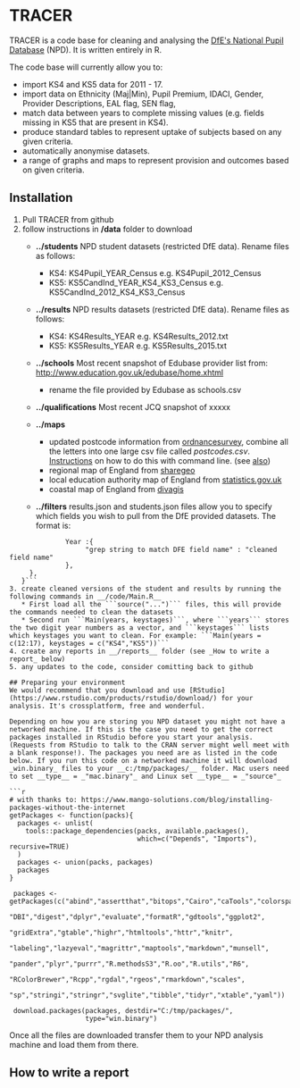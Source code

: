 # TRACER

TRACER is a code base for cleaning and analysing the [DfE's National Pupil Database](https://www.gov.uk/government/collections/national-pupil-database) (NPD). It is written entirely in R.

The code base will currently allow you to:
 - import KS4 and KS5 data for 2011 - 17.
 - import data on Ethnicity (Maj|Min), Pupil Premium, IDACI, Gender, Provider Descriptions, EAL flag, SEN flag, 
 - match data between years to complete missing values (e.g. fields missing in KS5 that are present in KS4).
 - produce standard tables to represent uptake of subjects based on any given criteria.
 - automatically anonymise datasets.
 - a range of graphs and maps to represent provision and outcomes based on given criteria.
 
## Installation

1. Pull TRACER from github
2. follow instructions in __/data__ folder to download
    * __../students__ NPD student datasets (restricted DfE data). Rename files as follows:
        - KS4: KS4Pupil_YEAR_Census e.g. KS4Pupil_2012_Census
        - KS5: KS5CandInd_YEAR_KS4_KS3_Census e.g. KS5CandInd_2012_KS4_KS3_Census
    * __../results__ NPD results datasets (restricted DfE data). Rename files as follows:
        - KS4: KS4Results_YEAR e.g. KS4Results_2012.txt
        - KS5: KS5Results_YEAR e.g. KS5Results_2015.txt
    * __../schools__ Most recent snapshot of Edubase provider list from: http://www.education.gov.uk/edubase/home.xhtml
        * rename the file provided by Edubase as schools.csv
    * __../qualifications__ Most recent JCQ snapshot of xxxxx
        
    * __../maps__ 
        * updated postcode information from [ordnancesurvey](https://www.ordnancesurvey.co.uk/opendatadownload/products.html), combine all the letters into one large csv file called _postcodes.csv_. [Instructions](http://webpierat.com/2011/05/23/merging-csv-files-using-the-command-line/) on how to do this with command line. (see [also](https://www.r-bloggers.com/gb-postcode-polygons-open-data/))
        * regional map of England from [sharegeo](https://www.sharegeo.ac.uk/handle/10672/50)
        * local education authority map of England from [statistics.gov.uk](http://geoportal.statistics.gov.uk/datasets/c4a62d87de9f4b6087cf5f1515d5a0c1_0?geometry=-8.141%2C54.005%2C4.933%2C55.897&uiTab=table&orderByFields=ctyua14nm+ASC_)
        * coastal map of England from [divagis](http://www.diva-gis.org/datadown)
    * __../filters__ results.json and students.json files allow you to specify which fields you wish to pull from the DfE provided datasets. The format is: 
```{ Keystage :{ 
              Year :{ 
                   "grep string to match DFE field name" : "cleaned field name" 
              },
     },
   }```
3. create cleaned versions of the student and results by running the following commands in __/code/Main.R__
   * First load all the ```source("...")``` files, this will provide the commands needed to clean the datasets
   * Second run ```Main(years, keystages)```, where ```years``` stores the two digit year numbers as a vector, and ```keystages``` lists which keystages you want to clean. For example: ```Main(years = c(12:17), keystages = c("KS4","KS5"))``` 
4. create any reports in __/reports__ folder (see _How to write a report_ below)
5. any updates to the code, consider comitting back to github

## Preparing your environment
We would recommend that you download and use [RStudio](https://www.rstudio.com/products/rstudio/download/) for your analysis. It's crossplatform, free and wonderful.

Depending on how you are storing you NPD dataset you might not have a networked machine. If this is the case you need to get the correct packages installed in RStudio before you start your analysis. (Requests from RStudio to talk to the CRAN server might well meet with a blank response!). The packages you need are as listed in the code below. If you run this code on a networked machine it will download _win.binary_ files to your __c:/tmp/packages/__ folder. Mac users need to set __type__ = _"mac.binary"_ and Linux set __type__ = _"source"_

```r
# with thanks to: https://www.mango-solutions.com/blog/installing-packages-without-the-internet
getPackages <- function(packs){
  packages <- unlist(
    tools::package_dependencies(packs, available.packages(),
                                which=c("Depends", "Imports"), recursive=TRUE)
  )
  packages <- union(packs, packages)
  packages
}

 packages <- getPackages(c("abind","assertthat","bitops","Cairo","caTools","colorspace",
                           "DBI","digest","dplyr","evaluate","formatR","gdtools","ggplot2",
                           "gridExtra","gtable","highr","htmltools","httr","knitr",
                           "labeling","lazyeval","magrittr","maptools","markdown","munsell",
                           "pander","plyr","purrr","R.methodsS3","R.oo","R.utils","R6",
                           "RColorBrewer","Rcpp","rgdal","rgeos","rmarkdown","scales",
                           "sp","stringi","stringr","svglite","tibble","tidyr","xtable","yaml"))
 
 download.packages(packages, destdir="C:/tmp/packages/", 
                   type="win.binary")
 ```
 Once all the files are downloaded transfer them to your NPD analysis machine and load them from there.

## How to write a report


